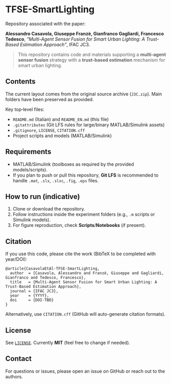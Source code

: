 # TFSE-SmartLighting

Repository associated with the paper:

**Alessandro Casavola, Giuseppe Franzè, Gianfranco Gagliardi, Francesco Tedesco**, *"Multi-Agent Sensor Fusion for Smart Urban Lighting: A Trust-Based Estimation Approach"*, IFAC JC3.

> This repository contains code and materials supporting a **multi‑agent sensor fusion** strategy with a **trust‑based estimation** mechanism for smart urban lighting.

## Contents
The current layout comes from the original source archive (`J3C.zip`). Main folders have been preserved as provided.

Key top‑level files:
- `README.md` (Italian) and `README_EN.md` (this file)
- `.gitattributes` (Git LFS rules for large/binary MATLAB/Simulink assets)
- `.gitignore`, `LICENSE`, `CITATION.cff`
- Project scripts and models (MATLAB/Simulink)

## Requirements
- MATLAB/Simulink (toolboxes as required by the provided models/scripts).
- If you plan to push or pull this repository, **Git LFS** is recommended to handle `.mat`, `.slx`, `.slxc`, `.fig`, `.eps` files.

## How to run (indicative)
1. Clone or download the repository.
2. Follow instructions inside the experiment folders (e.g., `.m` scripts or Simulink models).
3. For figure reproduction, check **Scripts**/**Notebooks** (if present).

## Citation
If you use this code, please cite the work (BibTeX to be completed with year/DOI):

```
@article{CasavolaEtAl-TFSE-SmartLighting,
  author  = {Casavola, Alessandro and Franzè, Giuseppe and Gagliardi, Gianfranco and Tedesco, Francesco},
  title   = {Multi-Agent Sensor Fusion for Smart Urban Lighting: A Trust-Based Estimation Approach},
  journal = {IFAC JC3},
  year    = {YYYY},
  doi     = {DOI-TBD}
}
```

Alternatively, use `CITATION.cff` (GitHub will auto-generate citation formats).

## License
See [`LICENSE`](LICENSE). Currently **MIT** (feel free to change if needed).

## Contact
For questions or issues, please open an issue on GitHub or reach out to the authors.

